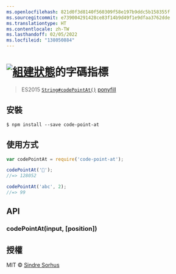 ```yaml
---
ms.openlocfilehash: 821d0f3d8140f560309f58e197b9ddc5b158355f
ms.sourcegitcommit: e739004291428ce83f14b9d49f1e9dfaa3762dde
ms.translationtype: HT
ms.contentlocale: zh-TW
ms.lasthandoff: 02/05/2022
ms.locfileid: "138050884"
---
```

# <a name="code-point-at-build-statushttpstravis-ciorgsindresorhuscode-point-at"></a>[![組建狀態](https://travis-ci.org/sindresorhus/code-point-at.svg?branch=master)](https://travis-ci.org/sindresorhus/code-point-at)的字碼指標

> ES2015 [`String#codePointAt()`](https://developer.mozilla.org/en-US/docs/Web/JavaScript/Reference/Global_Objects/String/codePointAt) [ponyfill](https://ponyfill.com)


## <a name="install"></a>安裝

```
$ npm install --save code-point-at
```


## <a name="usage"></a>使用方式

```js
var codePointAt = require('code-point-at');

codePointAt('🐴');
//=> 128052

codePointAt('abc', 2);
//=> 99
```

## <a name="api"></a>API

### <a name="codepointatinput-position"></a>codePointAt(input, [position])


## <a name="license"></a>授權

MIT © [Sindre Sorhus](https://sindresorhus.com)
